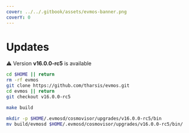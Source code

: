 ```yaml
---
cover: ../../.gitbook/assets/evmos-banner.png
coverY: 0
---
```


# Updates

⚠️ Version **v16.0.0-rc5** is available

```bash
cd $HOME || return
rm -rf evmos
git clone https://github.com/tharsis/evmos.git
cd evmos || return
git checkout v16.0.0-rc5

make build

mkdir -p $HOME/.evmosd/cosmovisor/upgrades/v16.0.0-rc5/bin
mv build/evmosd $HOME/.evmosd/cosmovisor/upgrades/v16.0.0-rc5/bin/
```
